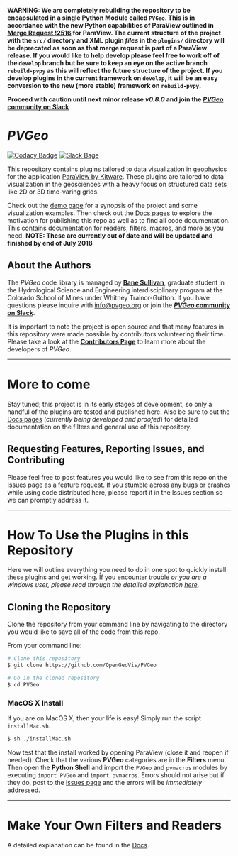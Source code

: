 **WARNING: We are completely rebuilding the repository to be encapsulated in a single Python Module called `PVGeo`. This is in accordance with the new Python capabilities of ParaView outlined in [Merge Request !2516](https://gitlab.kitware.com/paraview/paraview/merge_requests/2516/) for ParaView. The current structure of the project with the `src/` directory and XML plugin *files* in the `plugins/` directory will be deprecated as soon as that merge request is part of a ParaView release. If you would like to help develop please feel free to work off of the `develop` branch but be sure to keep an eye on the active branch `rebuild-pvpy` as this will reflect the future structure of the project. If you develop plugins in the current framework on `develop`, it will be an easy conversion to the new (more stable) framework on `rebuild-pvpy`.**

**Proceed with caution until next minor release *v0.8.0* and join the [*PVGeo* community on Slack](http://slack.pvgeo.org)**


# *PVGeo*

[![Codacy Badge](https://api.codacy.com/project/badge/Grade/4b9e8d0ef37a4f70a2d02c0d53ed096f)](https://www.codacy.com/app/banesullivan/PVGeo?utm_source=github.com&amp;utm_medium=referral&amp;utm_content=OpenGeoVis/PVGeo&amp;utm_campaign=Badge_Grade) [![Slack Bage](http://slack.pvgeo.org/badge.svg)](http://slack.pvgeo.org)

This repository contains plugins tailored to data visualization in geophysics for the application [ParaView by Kitware](https://www.paraview.org). These plugins are tailored to data visualization in the geosciences with a heavy focus on structured data sets like 2D or 3D time-varing grids.

Check out the [demo page](http://demo.pvgeo.org/) for a synopsis of the project and some visualization examples. Then check out the [Docs pages](http://pvgeo.org/) to explore the motivation for publishing this repo as well as to find all code documentation. This contains documentation for readers, filters, macros, and more as you need. **NOTE: These are currently out of date and will be updated and finished by end of July 2018**

## About the Authors
The *PVGeo* code library is managed by [**Bane Sullivan**](http://banesullivan.com), graduate student in the Hydrological Science and Engineering interdisciplinary program at the Colorado School of Mines under Whitney Trainor-Guitton. If you have questions please inquire with [info@pvgeo.org](mailto:info@pvgeo.org) or join the [***PVGeo* community on Slack**](http://slack.pvgeo.org).

It is important to note the project is open source and that many features in this repository were made possible by contributors volunteering their time. Please take a look at the [**Contributors Page**](https://github.com/OpenGeoVis/PVGeo/graphs/contributors) to learn more about the developers of *PVGeo*.


-----
# More to come
Stay tuned; this project is in its early stages of development, so only a handful of the plugins are tested and published here. Also be sure to out the [Docs pages](http://pvgeo.org/) (*currently being developed and proofed*) for detailed documentation on the filters and general use of this repository.

## Requesting Features, Reporting Issues, and Contributing
Please feel free to post features you would like to see from this repo on the [Issues page](https://github.com/OpenGeoVis/PVGeo/issues) as a feature request. If you stumble across any bugs or crashes while using code distributed here, please report it in the Issues section so we can promptly address it.


-------
# How To Use the Plugins in this Repository
Here we will outline everything you need to do in one spot to quickly install these plugins and get working. If you encounter trouble *or you are a windows user, please read through the detailed explanation [here](http://pvgeo.org/overview/getting-started/#install-PVGeo).*

## Cloning the Repository
Clone the repository from your command line by navigating to the directory you would like to save all of the code from this repo.

From your command line:

```bash
# Clone this repository
$ git clone https://github.com/OpenGeoVis/PVGeo

# Go in the cloned repository
$ cd PVGeo
```

### MacOS X Install
If you are on MacOS X, then your life is easy! Simply run the script `installMac.sh`.

```bash
$ sh ./installMac.sh
```

Now test that the install worked by opening ParaView (close it and reopen if needed). Check that the various **PVGeo** categories are in the **Filters** menu. Then open the **Python Shell** and import the `PVGeo` and `pvmacros` modules by executing `import PVGeo` and `import pvmacros`. Errors should not arise but if they do, post to the [issues page](https://github.com/OpenGeoVis/PVGeo/issues) and the errors will be *immediately* addressed.


-----
# Make Your Own Filters and Readers
A detailed explanation can be found in the [Docs](http://pvgeo.org/dev-guide/build-your-own-plugins/).
